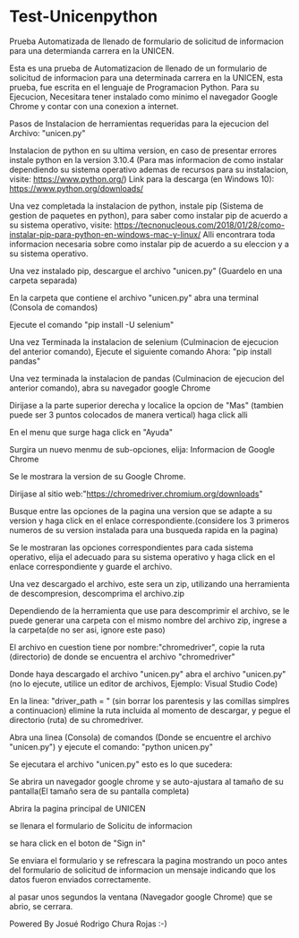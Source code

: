 # Test-Unicenpython
Prueba Automatizada de llenado de formulario de solicitud de informacion para una determianda carrera en la UNICEN.  

Esta es una prueba de Automatizacion de llenado de un formulario de solicitud de informacion para una determinada carrera en la UNICEN, esta prueba, fue escrita en el lenguaje de Programacion Python. Para su Ejecucion, Necesitara tener instalado como minimo el navegador Google Chrome y contar con una conexion a internet.

Pasos de Instalacion de herramientas requeridas para la ejecucion del Archivo: "unicen.py"

Instalacion de python en su ultima version, en caso de presentar errores instale python en la version 3.10.4 (Para mas informacion de como instalar dependiendo su sistema operativo ademas de recursos para su instalacion, visite: https://www.python.org/) Link para la descarga (en Windows 10): https://www.python.org/downloads/

Una vez completada la instalacion de python, instale pip (Sistema de gestion de paquetes en python), para saber como instalar pip de acuerdo a su sistema operativo, visite: https://tecnonucleous.com/2018/01/28/como-instalar-pip-para-python-en-windows-mac-y-linux/ Alli encontrara toda informacion necesaria sobre como instalar pip de acuerdo a su eleccion y a su sistema operativo.

Una vez instalado pip, descargue el archivo "unicen.py" (Guardelo en una carpeta separada)

En la carpeta que contiene el archivo "unicen.py" abra una terminal (Consola de comandos)

Ejecute el comando "pip install -U selenium"

Una vez Terminada la instalacion de selenium (Culminacion de ejecucion del anterior comando), Ejecute el siguiente comando Ahora: "pip install pandas"

Una vez terminada la instalacion de pandas (Culminacion de ejecucion del anterior comando), abra su navegador google Chrome

Dirijase a la parte superior derecha y localice la opcion de "Mas" (tambien puede ser 3 puntos colocados de manera vertical) haga click alli

En el menu que surge haga click en "Ayuda"

Surgira un nuevo menmu de sub-opciones, elija: Informacion de Google Chrome

Se le mostrara la version de su Google Chrome.

Dirijase al sitio web:"https://chromedriver.chromium.org/downloads"

Busque entre las opciones de la pagina una version que se adapte a su version y haga click en el enlace correspondiente.(considere los 3 primeros numeros de su version instalada para una busqueda rapida en la pagina)

Se le mostraran las opciones correspondientes para cada sistema operativo, elija el adecuado para su sistema operativo y haga click en el enlace correspondiente y guarde el archivo.

Una vez descargado el archivo, este sera un zip, utilizando una herramienta de descompresion, descomprima el archivo.zip

Dependiendo de la herramienta que use para descomprimir el archivo, se le puede generar una carpeta con el mismo nombre del archivo zip, ingrese a la carpeta(de no ser asi, ignore este paso)

El archivo en cuestion tiene por nombre:"chromedriver", copie la ruta (directorio) de donde se encuentra el archivo "chromedriver"

Donde haya descargado el archivo "unicen.py" abra el archivo "unicen.py"(no lo ejecute, utilice un editor de archivos, Ejemplo: Visual Studio Code)

En la linea: "driver_path = " (sin borrar los parentesis y las comillas simplres a continuacion) elimine la ruta incluida al momento de descargar, y pegue el directorio (ruta) de su chromedriver.

Abra una linea (Consola) de comandos (Donde se encuentre el archivo "unicen.py") y ejecute el comando: "python unicen.py"


Se ejecutara el archivo "unicen.py" esto es lo que sucedera:

Se abrira un navegador google chrome y se auto-ajustara al tamaño de su pantalla(El tamaño sera de su pantalla completa)

Abrira la pagina principal de UNICEN

se llenara el formulario de Solicitu de informacion

se hara click en el boton de "Sign in"

Se enviara el formulario y se refrescara la pagina mostrando un poco antes del formulario de solicitud de informacion un mensaje indicando que los datos fueron enviados correctamente.

al pasar unos segundos la ventana (Navegador google Chrome) que se abrio, se cerrara.

Powered By Josué Rodrigo Chura Rojas :-)
